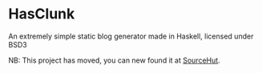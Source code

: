 HasClunk
========
An extremely simple static blog generator made in Haskell, licensed under BSD3

NB: This project has moved, you can new found it at
[SourceHut](https://git.sr.ht/~jelle/HasClunk).
